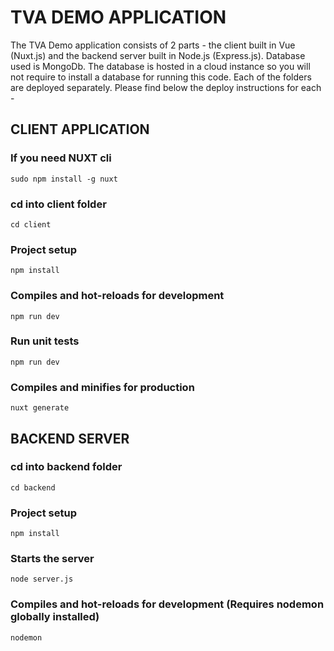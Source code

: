 # TVA DEMO APPLICATION

The TVA Demo application consists of 2 parts - the client built in Vue (Nuxt.js) and the backend server built in Node.js (Express.js). Database used is MongoDb. The database is hosted in a cloud instance so you will not require to install a database for running this code. Each of the folders are deployed separately. Please find below the deploy instructions for each -


## CLIENT APPLICATION

### If you need NUXT cli

```
sudo npm install -g nuxt
```

### cd into client folder
```
cd client
```

### Project setup
```
npm install
```

### Compiles and hot-reloads for development
```
npm run dev
```

### Run unit tests
```
npm run dev
```

### Compiles and minifies for production
```
nuxt generate
```

## BACKEND SERVER

### cd into backend folder
```
cd backend
```

### Project setup
```
npm install
```

### Starts the server
```
node server.js
```

### Compiles and hot-reloads for development (Requires nodemon globally installed)
```
nodemon
```